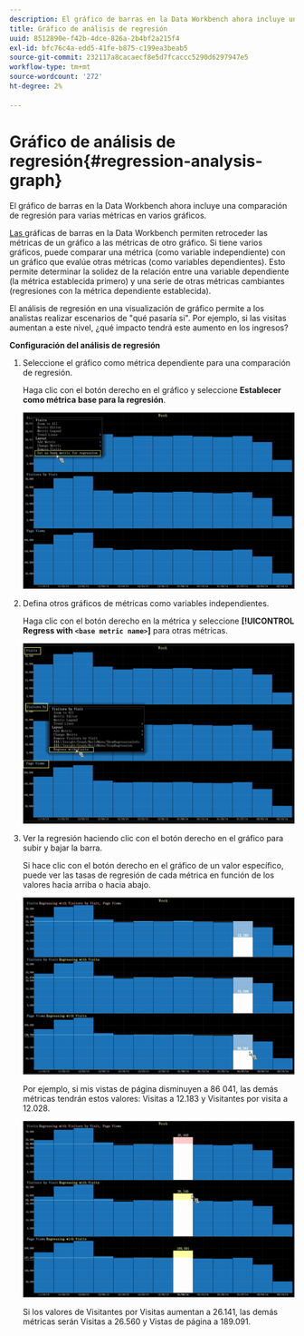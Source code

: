```yaml
---
description: El gráfico de barras en la Data Workbench ahora incluye una comparación de regresión para varias métricas en varios gráficos.
title: Gráfico de análisis de regresión
uuid: 8512890e-f42b-4dce-826a-2b4bf2a215f4
exl-id: bfc76c4a-edd5-41fe-b875-c199ea3beab5
source-git-commit: 232117a8cacaecf8e5d7fcaccc5290d6297947e5
workflow-type: tm+mt
source-wordcount: '272'
ht-degree: 2%

---
```


# Gráfico de análisis de regresión{#regression-analysis-graph}

El gráfico de barras en la Data Workbench ahora incluye una comparación de regresión para varias métricas en varios gráficos.

[Las ](https://experienceleague.adobe.com/docs/data-workbench/using/client/analysis-visualizations/graphs/c-graphs.html) gráficas de barras en la Data Workbench permiten retroceder las métricas de un gráfico a las métricas de otro gráfico. Si tiene varios gráficos, puede comparar una métrica (como variable independiente) con un gráfico que evalúe otras métricas (como variables dependientes). Esto permite determinar la solidez de la relación entre una variable dependiente (la métrica establecida primero) y una serie de otras métricas cambiantes (regresiones con la métrica dependiente establecida).

El análisis de regresión en una visualización de gráfico permite a los analistas realizar escenarios de &quot;qué pasaría si&quot;. Por ejemplo, si las visitas aumentan a este nivel, ¿qué impacto tendrá este aumento en los ingresos?

**Configuración del análisis de regresión**

1. Seleccione el gráfico como métrica dependiente para una comparación de regresión.

   Haga clic con el botón derecho en el gráfico y seleccione **Establecer como métrica base para la regresión**.

   ![](assets/c_graph_regression_1.png)

1. Defina otros gráficos de métricas como variables independientes.

   Haga clic con el botón derecho en la métrica y seleccione **[!UICONTROL Regress with `<base metric name>`]** para otras métricas.

   ![](assets/c_graph_regression.png)

1. Ver la regresión haciendo clic con el botón derecho en el gráfico para subir y bajar la barra.

   Si hace clic con el botón derecho en el gráfico de un valor específico, puede ver las tasas de regresión de cada métrica en función de los valores hacia arriba o hacia abajo.

   ![](assets/c_graph_regression_2.png)

   Por ejemplo, si mis vistas de página disminuyen a 86 041, las demás métricas tendrán estos valores: Visitas a 12.183 y Visitantes por visita a 12.028.

   ![](assets/c_graph_regression_3.png)

   Si los valores de Visitantes por Visitas aumentan a 26.141, las demás métricas serán Visitas a 26.560 y Vistas de página a 189.091.
